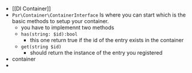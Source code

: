 - [[DI Container]]
- `Psr\Container\ContainerInterface` Is where you can start which is the basic methods to setup your container.
	- you have to implemennt two methods
	- `has(string: $id):bool`
		- this one return true if the id of the entry exists in the container
	- `get(string $id)`
		- should return the instance of the entry you registered
- container
-